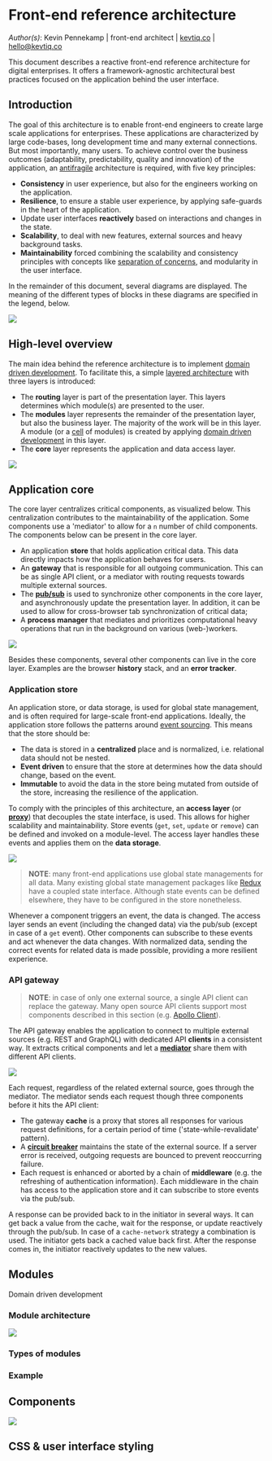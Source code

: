 # Front-end reference architecture

_Author(s)_: Kevin Pennekamp | front-end architect | [kevtiq.co](https://kevtiq.co) | <hello@kevtiq.co>

This document describes a reactive front-end reference architecture for digital enterprises. It offers a framework-agnostic architectural best practices focused on the application behind the user interface.

## Introduction

The goal of this architecture is to enable front-end engineers to create large scale applications for enterprises. These applications are characterized by large code-bases, long development time and many external connections. But most importantly, many users. To achieve control over the business outcomes (adaptability, predictability, quality and innovation) of the application, an [antifragile](https://www.sciencedirect.com/science/article/pii/S1877050916302290) architecture is required, with five key principles:

- **Consistency** in user experience, but also for the engineers working on the application.
- **Resilience**, to ensure a stable user experience, by applying safe-guards in the heart of the application.
- Update user interfaces **reactively** based on interactions and changes in the state.
- **Scalability**, to deal with new features, external sources and heavy background tasks.
- **Maintainability** forced combining the scalability and consistency principles with concepts like [separation of concerns](https://en.wikipedia.org/wiki/Separation_of_concerns), and modularity in the user interface.

In the remainder of this document, several diagrams are displayed. The meaning of the different types of blocks in these diagrams are specified in the legend, below.

![](images/architecture-legend.png)

## High-level overview

The main idea behind the reference architecture is to implement [domain driven development](https://martinfowler.com/bliki/BoundedContext.html). To facilitate this, a simple [layered architecture](https://en.wikipedia.org/wiki/Multitier_architecture) with three layers is introduced:

- The **routing** layer is part of the presentation layer. This layers determines which module(s) are presented to the user.
- The **modules** layer represents the remainder of the presentation layer, but also the business layer. The majority of the work will be in this layer. A module (or a [cell](https://github.com/wso2/reference-architecture/blob/master/reference-architecture-cell-based.md) of modules) is created by applying [domain driven development](https://martinfowler.com/bliki/BoundedContext.html) in this layer.
- The **core** layer represents the application and data access layer.

![](images/architecture-high-level.png)

## Application core

The core layer centralizes critical components, as visualized below. This centralization contributes to the maintainability of the application. Some components use a 'mediator' to allow for a `n` number of child components. The components below can be present in the core layer.

- An application **store** that holds application critical data. This data directly impacts how the application behaves for users.
- An **gateway** that is responsible for all outgoing communication. This can be as single API client, or a mediator with routing requests towards multiple external sources.
- The **[pub/sub](https://en.wikipedia.org/wiki/Publish%E2%80%93subscribe_pattern)** is used to synchronize other components in the core layer, and asynchronously update the presentation layer. In addition, it can be used to allow for cross-browser tab synchronization of critical data;
- A **process manager** that mediates and prioritizes computational heavy operations that run in the background on various (web-)workers.

![](images/architecture-core.png)

Besides these components, several other components can live in the core layer. Examples are the browser **history** stack, and an **error tracker**.

### Application store

An application store, or data storage, is used for global state management, and is often required for large-scale front-end applications. Ideally, the application store follows the patterns around [event sourcing](https://martinfowler.com/eaaDev/EventSourcing.html). This means that the store should be:

- The data is stored in a **centralized** place and is normalized, i.e. relational data should not be nested.
- **Event driven** to ensure that the store at determines how the data should change, based on the event.
- **Immutable** to avoid the data in the store being mutated from outside of the store, increasing the resilience of the application.

To comply with the principles of this architecture, an **access layer** (or [**proxy**](https://en.wikipedia.org/wiki/Proxy_pattern)) that decouples the state interface, is used. This allows for higher scalability and maintainability. Store events (`get`, `set`, `update` or `remove`) can be defined and invoked on a module-level. The access layer handles these events and applies them on the **data storage**.

![](images/architecture-core-store.png)

> **NOTE**: many front-end applications use global state managements for all data. Many existing global state management packages like [Redux](https://redux.js.org/style-guide/style-guide) have a coupled state interface. Although state events can be defined elsewhere, they have to be configured in the store nonetheless.

Whenever a component triggers an event, the data is changed. The access layer sends an event (including the changed data) via the pub/sub (except in case of a `get` event). Other components can subscribe to these events and act whenever the data changes. With normalized data, sending the correct events for related data is made possible, providing a more resilient experience.

### API gateway

> **NOTE**: in case of only one external source, a single API client can replace the gateway. Many open source API clients support most components described in this section (e.g. [Apollo Client](https://www.apollographql.com/client/)).

The API gateway enables the application to connect to multiple external sources (e.g. REST and GraphQL) with dedicated API **clients** in a consistent way. It extracts critical components and let a [**mediator**](https://en.wikipedia.org/wiki/Mediator_pattern) share them with different API clients.

![](images/architecture-core-gateway.png)

Each request, regardless of the related external source, goes through the mediator. The mediator sends each request though three components before it hits the API client:

- The gateway **cache** is a proxy that stores all responses for various request definitions, for a certain period of time ('state-while-revalidate' pattern).
- A [**circuit breaker**](https://en.wikipedia.org/wiki/Circuit_breaker_design_pattern) maintains the state of the external source. If a server error is received, outgoing requests are bounced to prevent reoccurring failure.
- Each request is enhanced or aborted by a chain of **middleware** (e.g. the refreshing of authentication information). Each middleware in the chain has access to the application store and it can subscribe to store events via the pub/sub.

A response can be provided back to in the initiator in several ways. It can get back a value from the cache, wait for the response, or update reactively through the pub/sub. In case of a `cache-network` strategy a combination is used. The initiator gets back a cached value back first. After the response comes in, the initiator reactively updates to the new values.

## Modules

Domain driven development

### Module architecture

![](images/architecture-module.png)

### Types of modules

### Example

## Components

![](images/architecture-component.png)

## CSS & user interface styling
